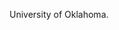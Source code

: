 ﻿---
fname: 'Geary'
lname: 'Walke'
id: 760
published: false
layout: judge-bio
---
University of Oklahoma.
